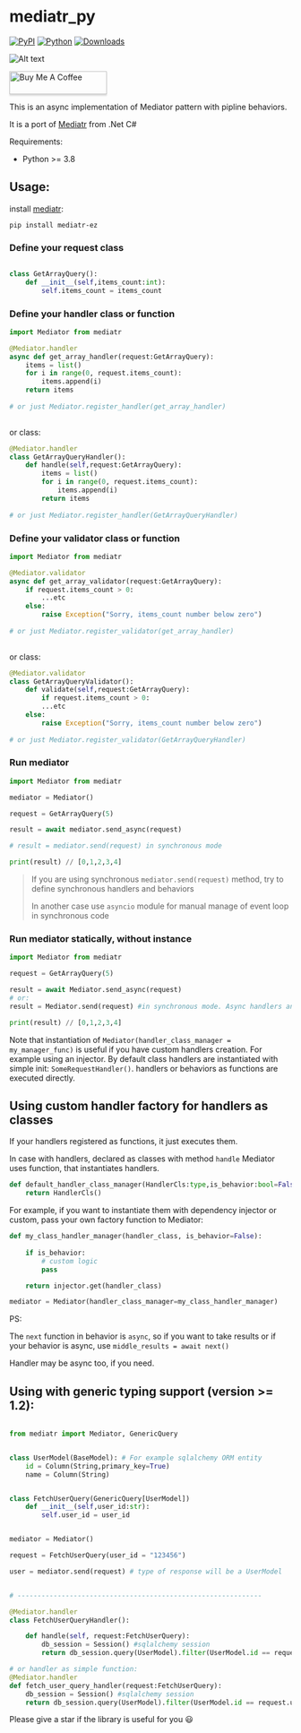 # mediatr_py

[![PyPI](https://img.shields.io/pypi/v/mediatr-ez)](https://pypi.org/project/mediatr-ez)
[![Python](https://img.shields.io/pypi/pyversions/mediatr-ez)](https://pypi.org/project/mediatr-ez) 
[![Downloads](https://img.shields.io/pypi/dm/mediatr-ez)](https://pypi.org/project/mediatr-ez) 

<img src="https://ca.slack-edge.com/TEDLBFWD9-U01QFV0159R-2593823811d3-512" alt="Alt text" title="Optional title">

<a href="https://www.buymeacoffee.com/khoavadevs" target="_blank"><img src="https://www.buymeacoffee.com/assets/img/custom_images/orange_img.png" alt="Buy Me A Coffee" style="height: 41px !important;width: 174px !important;box-shadow: 0px 3px 2px 0px rgba(190, 190, 190, 0.5) !important;-webkit-box-shadow: 0px 3px 2px 0px rgba(190, 190, 190, 0.5) !important;" ></a>

This is an async implementation of Mediator pattern with pipline behaviors.

It is a port of [Mediatr](https://github.com/jbogard/MediatR) from .Net C#

Requirements:
* Python >= 3.8

## Usage:

install [mediatr](https://pypi.org/project/mediatr-ez/):

`pip install mediatr-ez`

### Define your request class

```py

class GetArrayQuery():
    def __init__(self,items_count:int):
        self.items_count = items_count

```

### Define your handler class or function

```py
import Mediator from mediatr

@Mediator.handler
async def get_array_handler(request:GetArrayQuery):
    items = list()
    for i in range(0, request.items_count):
        items.append(i)
    return items
    
# or just Mediator.register_handler(get_array_handler)
    
```

or class:

```py
@Mediator.handler
class GetArrayQueryHandler():
    def handle(self,request:GetArrayQuery):
        items = list()
        for i in range(0, request.items_count):
            items.append(i)
        return items
        
# or just Mediator.register_handler(GetArrayQueryHandler)
```

### Define your validator class or function

```py
import Mediator from mediatr

@Mediator.validator
async def get_array_validator(request:GetArrayQuery):
    if request.items_count > 0:
        ...etc
    else: 
        raise Exception("Sorry, items_count number below zero")
    
# or just Mediator.register_validator(get_array_handler)
    
```

or class:

```py
@Mediator.validator
class GetArrayQueryValidator():
    def validate(self,request:GetArrayQuery):
        if request.items_count > 0:
        ...etc
    else: 
        raise Exception("Sorry, items_count number below zero")
        
# or just Mediator.register_validator(GetArrayQueryHandler)
```

### Run mediator

```py
import Mediator from mediatr

mediator = Mediator()

request = GetArrayQuery(5)

result = await mediator.send_async(request)

# result = mediator.send(request) in synchronous mode

print(result) // [0,1,2,3,4]

```

> If you are using synchronous `mediator.send(request)` method, try to define synchronous handlers and behaviors
>
> In another case use `asyncio` module for manual manage of event loop in synchronous code


### Run mediator statically, without instance

```py
import Mediator from mediatr

request = GetArrayQuery(5)

result = await Mediator.send_async(request)
# or:
result = Mediator.send(request) #in synchronous mode. Async handlers and behaviors will not blocking!

print(result) // [0,1,2,3,4]

```

Note that instantiation of `Mediator(handler_class_manager = my_manager_func)` is useful if you have custom handlers creation. For example using an injector.
By default class handlers are instantiated with simple init:  `SomeRequestHandler()`. handlers or behaviors as functions are executed directly. 


## Using custom handler factory for handlers as classes

If your handlers registered as functions, it just executes them.

In case with handlers, declared as classes with method `handle` Mediator uses function, that instantiates handlers.

```py
def default_handler_class_manager(HandlerCls:type,is_behavior:bool=False):
    return HandlerCls()

```


For example, if you want to instantiate them with dependency injector or custom, pass your own factory function to Mediator:

```py
def my_class_handler_manager(handler_class, is_behavior=False):
    
    if is_behavior:
        # custom logic
        pass

    return injector.get(handler_class)

mediator = Mediator(handler_class_manager=my_class_handler_manager)

```
PS:


The `next` function in behavior is `async`, so if you want to take results or if your behavior is async, use `middle_results = await next()`


Handler may be async too, if you need.

## Using with generic typing support (version >= 1.2):

```py

from mediatr import Mediator, GenericQuery


class UserModel(BaseModel): # For example sqlalchemy ORM entity
    id = Column(String,primary_key=True)
    name = Column(String)


class FetchUserQuery(GenericQuery[UserModel])
    def __init__(self,user_id:str):
        self.user_id = user_id


mediator = Mediator()

request = FetchUserQuery(user_id = "123456")

user = mediator.send(request) # type of response will be a UserModel


# -------------------------------------------------------------

@Mediator.handler
class FetchUserQueryHandler():

    def handle(self, request:FetchUserQuery):
        db_session = Session() #sqlalchemy session
        return db_session.query(UserModel).filter(UserModel.id == request.user_id).one()

# or handler as simple function:
@Mediator.handler
def fetch_user_query_handler(request:FetchUserQuery):
    db_session = Session() #sqlalchemy session
    return db_session.query(UserModel).filter(UserModel.id == request.user_id).one()


```

Please give a star if the library is useful for you :smiley:
